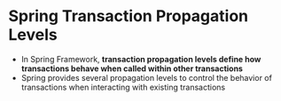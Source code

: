 # Spring Transaction Propagation Levels

- In Spring Framework, **transaction propagation levels define how transactions behave when called within other transactions**
- Spring provides several propagation levels to control the behavior of transactions when interacting with existing transactions

